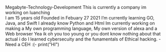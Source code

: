 Megabyte-Technology-Development 
This is currently a company im working on luanching  
I am 15 years old
Founded in Febuary 27 2021
I’m currently learning GO, Java, and Swift I already know Python and Html
Im currently working on making a My own  programming language, My own version of alexa and a Web browser
Yea ik oh you too young or you dont know nothing about that actual i do
I learned cybersecuity and the funamentals of Ethical hacking. -Need a CEH :(-
print("HI")
